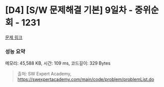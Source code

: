 # [D4] [S/W 문제해결 기본] 9일차 - 중위순회 - 1231 

[문제 링크](https://swexpertacademy.com/main/code/problem/problemDetail.do?contestProbId=AV140YnqAIECFAYD) 

### 성능 요약

메모리: 45,588 KB, 시간: 109 ms, 코드길이: 329 Bytes



> 출처: SW Expert Academy, https://swexpertacademy.com/main/code/problem/problemList.do